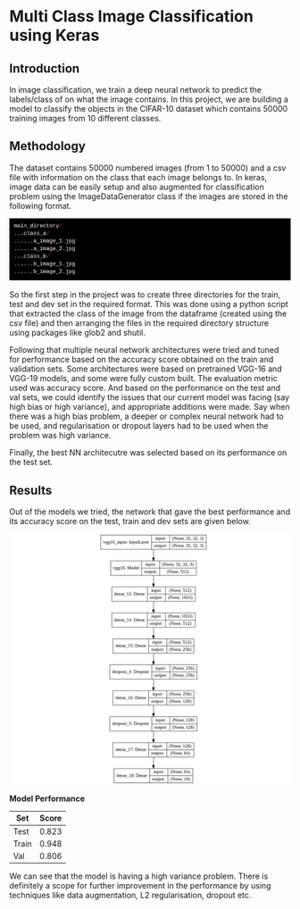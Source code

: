 # Multi Class Image Classification using Keras

## Introduction
In image classification, we train a deep neural network to predict the labels/class of on what the image contains. In this project, we are building a model to classify the objects in the CIFAR-10 dataset which contains 50000 training images from 10 different classes.

## Methodology
The dataset contains 50000 numbered images (from 1 to 50000) and a csv file with information on the class that each image belongs to. In keras, image data can be easily setup and also augmented for classification problem using the ImageDataGenerator class if the images are stored in the following format.

![Image 1](https://github.com/muhammedsalihk/Multi-Class-Image-Classification-using-Keras/blob/master/Images/Image%201.png)

So the first step in the project was to create three directories for the train, test and dev set in the required format. This was done using a python script that extracted the class of the image from the dataframe (created using the csv file) and then arranging the files in the required directory structure using packages like glob2 and shutil.

Following that multiple neural network architectures were tried and tuned for performance based on the accuracy score obtained on the train and validation sets. Some architectures were based on pretrained VGG-16 and VGG-19 models, and some were fully custom built. The evaluation metric used was accuracy score. And based on the performance on the test and val sets, we could identify the issues that our current model was facing (say high bias or high variance), and appropriate additions were made. Say when there was a high bias problem, a deeper or complex neural network had to be used, and regularisation or dropout layers had to be used when the problem was high variance.

Finally, the best NN architecutre was selected based on its performance on the test set.

## Results
Out of the models we tried, the network that gave the best performance and its accuracy score on the test, train and dev sets are given below.

![Model](https://github.com/muhammedsalihk/Multi-Class-Image-Classification-using-Keras/blob/master/Images/Model.png)

**Model Performance**

| Set  | Score |
| ------------- | ------------- |
| Test  | 0.823  |
| Train | 0.948 |
| Val   | 0.806  |

We can see that the model is having a high variance problem. There is definitely a scope for further improvement in the performance by using techniques like data augmentation, L2 regularisation, dropout etc.
